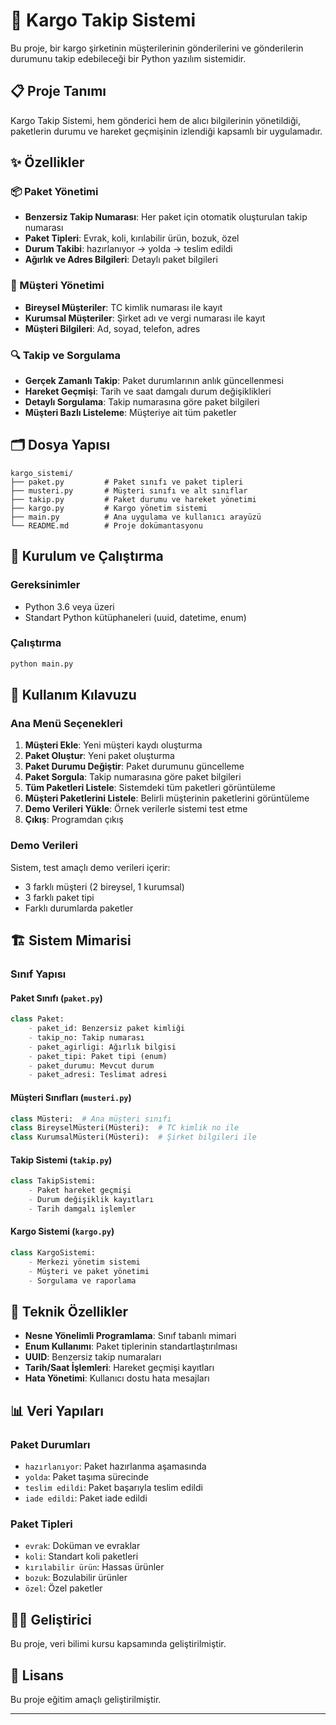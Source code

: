 # 🚚 Kargo Takip Sistemi

Bu proje, bir kargo şirketinin müşterilerinin gönderilerini ve gönderilerin durumunu takip edebileceği bir Python yazılım sistemidir.

## 📋 Proje Tanımı

Kargo Takip Sistemi, hem gönderici hem de alıcı bilgilerinin yönetildiği, paketlerin durumu ve hareket geçmişinin izlendiği kapsamlı bir uygulamadır.

## ✨ Özellikler

### 📦 Paket Yönetimi
- **Benzersiz Takip Numarası**: Her paket için otomatik oluşturulan takip numarası
- **Paket Tipleri**: Evrak, koli, kırılabilir ürün, bozuk, özel
- **Durum Takibi**: hazırlanıyor → yolda → teslim edildi
- **Ağırlık ve Adres Bilgileri**: Detaylı paket bilgileri

### 👥 Müşteri Yönetimi
- **Bireysel Müşteriler**: TC kimlik numarası ile kayıt
- **Kurumsal Müşteriler**: Şirket adı ve vergi numarası ile kayıt
- **Müşteri Bilgileri**: Ad, soyad, telefon, adres

### 🔍 Takip ve Sorgulama
- **Gerçek Zamanlı Takip**: Paket durumlarının anlık güncellenmesi
- **Hareket Geçmişi**: Tarih ve saat damgalı durum değişiklikleri
- **Detaylı Sorgulama**: Takip numarasına göre paket bilgileri
- **Müşteri Bazlı Listeleme**: Müşteriye ait tüm paketler

## 🗂️ Dosya Yapısı

```
kargo_sistemi/
├── paket.py         # Paket sınıfı ve paket tipleri
├── musteri.py       # Müşteri sınıfı ve alt sınıflar
├── takip.py         # Paket durumu ve hareket yönetimi
├── kargo.py         # Kargo yönetim sistemi
├── main.py          # Ana uygulama ve kullanıcı arayüzü
└── README.md        # Proje dokümantasyonu
```

## 🚀 Kurulum ve Çalıştırma

### Gereksinimler
- Python 3.6 veya üzeri
- Standart Python kütüphaneleri (uuid, datetime, enum)

### Çalıştırma
```bash
python main.py
```

## 📱 Kullanım Kılavuzu

### Ana Menü Seçenekleri

1. **Müşteri Ekle**: Yeni müşteri kaydı oluşturma
2. **Paket Oluştur**: Yeni paket oluşturma
3. **Paket Durumu Değiştir**: Paket durumunu güncelleme
4. **Paket Sorgula**: Takip numarasına göre paket bilgileri
5. **Tüm Paketleri Listele**: Sistemdeki tüm paketleri görüntüleme
6. **Müşteri Paketlerini Listele**: Belirli müşterinin paketlerini görüntüleme
7. **Demo Verileri Yükle**: Örnek verilerle sistemi test etme
8. **Çıkış**: Programdan çıkış

### Demo Verileri

Sistem, test amaçlı demo verileri içerir:
- 3 farklı müşteri (2 bireysel, 1 kurumsal)
- 3 farklı paket tipi
- Farklı durumlarda paketler

## 🏗️ Sistem Mimarisi

### Sınıf Yapısı

#### Paket Sınıfı (`paket.py`)
```python
class Paket:
    - paket_id: Benzersiz paket kimliği
    - takip_no: Takip numarası
    - paket_agirligi: Ağırlık bilgisi
    - paket_tipi: Paket tipi (enum)
    - paket_durumu: Mevcut durum
    - paket_adresi: Teslimat adresi
```

#### Müşteri Sınıfları (`musteri.py`)
```python
class Müsteri:  # Ana müşteri sınıfı
class BireyselMüsteri(Müsteri):  # TC kimlik no ile
class KurumsalMüsteri(Müsteri):  # Şirket bilgileri ile
```

#### Takip Sistemi (`takip.py`)
```python
class TakipSistemi:
    - Paket hareket geçmişi
    - Durum değişiklik kayıtları
    - Tarih damgalı işlemler
```

#### Kargo Sistemi (`kargo.py`)
```python
class KargoSistemi:
    - Merkezi yönetim sistemi
    - Müşteri ve paket yönetimi
    - Sorgulama ve raporlama
```

## 🔧 Teknik Özellikler

- **Nesne Yönelimli Programlama**: Sınıf tabanlı mimari
- **Enum Kullanımı**: Paket tiplerinin standartlaştırılması
- **UUID**: Benzersiz takip numaraları
- **Tarih/Saat İşlemleri**: Hareket geçmişi kayıtları
- **Hata Yönetimi**: Kullanıcı dostu hata mesajları

## 📊 Veri Yapıları

### Paket Durumları
- `hazırlanıyor`: Paket hazırlanma aşamasında
- `yolda`: Paket taşıma sürecinde
- `teslim edildi`: Paket başarıyla teslim edildi
- `iade edildi`: Paket iade edildi

### Paket Tipleri
- `evrak`: Doküman ve evraklar
- `koli`: Standart koli paketleri
- `kırılabilir ürün`: Hassas ürünler
- `bozuk`: Bozulabilir ürünler
- `özel`: Özel paketler


## 👨‍💻 Geliştirici

Bu proje, veri bilimi kursu kapsamında geliştirilmiştir.

## 📄 Lisans

Bu proje eğitim amaçlı geliştirilmiştir.

---